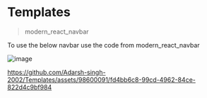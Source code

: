 # Templates

>modern_react_navbar

To use the below navbar use the code from modern_react_navbar

![image](https://github.com/Adarsh-singh-2002/Templates/assets/98600091/948dcd44-6d1e-4cb3-80c9-80cf6f8a0cb7)

https://github.com/Adarsh-singh-2002/Templates/assets/98600091/fd4bb6c8-99cd-4962-84ce-822d4c9bf984

